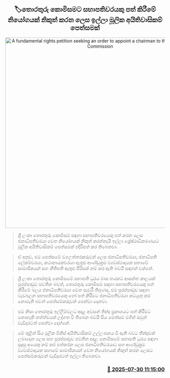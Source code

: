 <p align='center'><b><h2 align='center' title='A fundamental rights petition seeking an order to appoint a chairman to the Information Commission'>🏷තොරතුරු කොමිසමට සභාපතිවරයකු පත් කිරීමේ නියෝගයක් නිකුත් කරන ලෙස ඉල්ලා මූලික අයිතිවාසිකම් පෙත්සමක්</h2></b></p>
<p align='center'><img src='https://helakuru.sgp1.cdn.digitaloceanspaces.com/esana/images/lib/court-2.jpg' width='600' alt='A fundamental rights petition seeking an order to appoint a chairman to the Information Commission'></p>

> ශ්‍රී ලංකා තොරතුරු කොමිසම සඳහා සභාපතිවරයෙකු පත් කරන ලෙස ජනාධිපතිවරයා වෙත නියෝගයක් නිකුත් කරන්නැයි ඉල්ලා ශ්‍රේෂ්ඨාධිකරණයට මූලික අයිතිවාසිකම් පෙත්සමක් ඉදිරිපත් කර තිබෙනවා.

> ඒ අනුව, එම පෙත්සමේ වගඋත්තරකරුවන් ලෙස ජනාධිපතිවරයා, ජනාධිපති ලේකම්වරයා, කථානායකවරයා ඇතුළු ආණ්ඩුක්‍රම ව්‍යවස්ථාදායක සභාවේ සාමාජිකයන් සහ නීතිපති ඇතුළු පිරිසක් නම් කර ඇති බවයි සඳහන් වන්නේ.

> ශ්‍රී ලංකා තොරතුරු කොමිසමේ සභාපති ධුරය මාස හයකට ආසන්න කාලයක් පුරප්පාඩුව පවතින බවත්, තොරතුරු කොමිසම සඳහා සභාපතිවරයෙකු පත් කිරීමේ බලය ජනාධිපතිවරයා වෙත පැවරී තිබුණද, එම පුරප්පාඩුව සඳහා වැඩබලන සභාපතිවරයෙකු හෝ පත් කිරීමට ජනාධිපතිවරයා කටයුතු කර නොමැති බවත් පෙත්සම්කරුවන් පෙන්වා දෙනවා.

> එම නිසා තොරතුරු ඉල්ලීම්වලට අදාළ අවසන් තීන්දු ප්‍රකාශයට පත් කිරීමට නොහැකි තත්ත්වයක් උද්ගත වී තිබෙන බවයි සිය පෙත්සම මගින් ඔවුන් වැඩිදුරටත් පෙන්වා දෙන්නේ.

> මේ තුළින් සිය මූලික මිනිස් අයිතිවාසිකම් උල්ලංඝනය වී ඇති බවට තීන්දුවක් ලබාදෙන ලෙස සහ පුරප්පාඩුව පවතින අදාළ කොමිසමේ සභාපති ධුරය සඳහා සුදුසු අයෙකු නම් කර පත්කරන ලෙස ජනාධිපතිවරයාට සහ ආණ්ඩුක්‍රම ව්‍යවස්ථාදායක සභාවේ සාමාජිකයන් වෙත නියෝගයක් නිකුත් කරන ලෙසට පෙත්සම්කරුවන් වැඩිදුරටත් ඉල්ලා තිබෙනවා.



<h3 align='right'><a href='https://www.helakuru.lk/esana/p/112278/'>📅 2025-07-30 11:15:00</a></h3>
